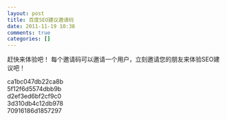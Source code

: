 ```yaml
---
layout: post
title: 百度SEO建议邀请码
date: 2011-11-19 10:38
comments: true
categories: []
---
```

赶快来体验吧！
每个邀请码可以邀请一个用户，立刻邀请您的朋友来体验SEO建议吧！


ca1bc047db22ca8b	
5f12f6d5574dbb9b	
d2ef3ed6bf2cf9c0	
3d310db4c12db978	
70916186d1857297
